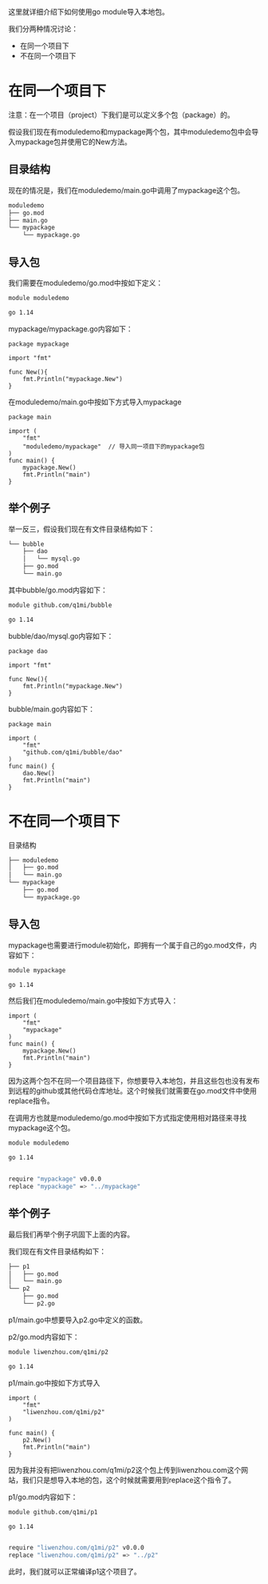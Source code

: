 
这里就详细介绍下如何使用go module导入本地包。


我们分两种情况讨论：

- 在同一个项目下
- 不在同一个项目下



在同一个项目下
=================
注意：在一个项目（project）下我们是可以定义多个包（package）的。


假设我们现在有moduledemo和mypackage两个包，其中moduledemo包中会导入mypackage包并使用它的New方法。

目录结构
-----------------
现在的情况是，我们在moduledemo/main.go中调用了mypackage这个包。
```sh
moduledemo
├── go.mod
├── main.go
└── mypackage
    └── mypackage.go
```

导入包
-----------------
我们需要在moduledemo/go.mod中按如下定义：
```sh
module moduledemo

go 1.14
```


mypackage/mypackage.go内容如下：
```golang
package mypackage

import "fmt"

func New(){
	fmt.Println("mypackage.New")
}
```


在moduledemo/main.go中按如下方式导入mypackage
```golang
package main

import (
	"fmt"
	"moduledemo/mypackage"  // 导入同一项目下的mypackage包
)
func main() {
	mypackage.New()
	fmt.Println("main")
}
```

举个例子
----------------
举一反三，假设我们现在有文件目录结构如下：
```sh
└── bubble
    ├── dao
    │   └── mysql.go
    ├── go.mod
    └── main.go
```

其中bubble/go.mod内容如下：
```sh
module github.com/q1mi/bubble

go 1.14
```

bubble/dao/mysql.go内容如下：
```golang
package dao

import "fmt"

func New(){
	fmt.Println("mypackage.New")
}
```

bubble/main.go内容如下：
```golang
package main

import (
	"fmt"
	"github.com/q1mi/bubble/dao"
)
func main() {
	dao.New()
	fmt.Println("main")
}
```




不在同一个项目下
===================

目录结构
```sh
├── moduledemo
│   ├── go.mod
│   └── main.go
└── mypackage
    ├── go.mod
    └── mypackage.go
```


导入包
--------------------

mypackage也需要进行module初始化，即拥有一个属于自己的go.mod文件，内容如下：
```sh
module mypackage

go 1.14
```

然后我们在moduledemo/main.go中按如下方式导入：
```golang
import (
	"fmt"
	"mypackage"
)
func main() {
	mypackage.New()
	fmt.Println("main")
}
```

因为这两个包不在同一个项目路径下，你想要导入本地包，并且这些包也没有发布到远程的github或其他代码仓库地址。这个时候我们就需要在go.mod文件中使用replace指令。

在调用方也就是moduledemo/go.mod中按如下方式指定使用相对路径来寻找mypackage这个包。
```sh
module moduledemo

go 1.14


require "mypackage" v0.0.0
replace "mypackage" => "../mypackage"
```


举个例子
------------------
最后我们再举个例子巩固下上面的内容。

我们现在有文件目录结构如下：
```sh
├── p1
│   ├── go.mod
│   └── main.go
└── p2
    ├── go.mod
    └── p2.go
```
p1/main.go中想要导入p2.go中定义的函数。


p2/go.mod内容如下：
```sh
module liwenzhou.com/q1mi/p2

go 1.14
```


p1/main.go中按如下方式导入
```golang
import (
	"fmt"
	"liwenzhou.com/q1mi/p2"
)

func main() {
	p2.New()
	fmt.Println("main")
}
```
因为我并没有把liwenzhou.com/q1mi/p2这个包上传到liwenzhou.com这个网站，我们只是想导入本地的包，这个时候就需要用到replace这个指令了。


p1/go.mod内容如下：
```sh
module github.com/q1mi/p1

go 1.14


require "liwenzhou.com/q1mi/p2" v0.0.0
replace "liwenzhou.com/q1mi/p2" => "../p2"
```

此时，我们就可以正常编译p1这个项目了。
